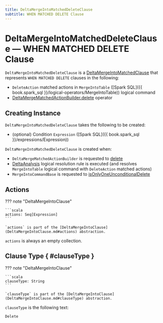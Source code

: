 ```yaml
---
title: DeltaMergeIntoMatchedDeleteClause
subtitle: WHEN MATCHED DELETE Clause
---
```


# DeltaMergeIntoMatchedDeleteClause &mdash; WHEN MATCHED DELETE Clause

`DeltaMergeIntoMatchedDeleteClause` is a [DeltaMergeIntoMatchedClause](DeltaMergeIntoMatchedClause.md) that represents `WHEN MATCHED DELETE` clauses in the following:

* `DeleteAction` matched actions in `MergeIntoTable` ([Spark SQL]({{ book.spark_sql }}/logical-operators/MergeIntoTable)) logical command
* [DeltaMergeMatchedActionBuilder.delete](DeltaMergeMatchedActionBuilder.md#delete) operator

## Creating Instance

`DeltaMergeIntoMatchedDeleteClause` takes the following to be created:

* <span id="condition"> (optional) Condition `Expression` ([Spark SQL]({{ book.spark_sql }}/expressions/Expression))

`DeltaMergeIntoMatchedDeleteClause` is created when:

* `DeltaMergeMatchedActionBuilder` is requested to [delete](DeltaMergeMatchedActionBuilder.md#delete)
* [DeltaAnalysis](../../DeltaAnalysis.md) logical resolution rule is executed (and resolves `MergeIntoTable` logical command with `DeleteAction` matched actions)
* `MergeIntoCommandBase` is requested to [isOnlyOneUnconditionalDelete](MergeIntoCommandBase.md#isOnlyOneUnconditionalDelete)

## Actions

??? note "DeltaMergeIntoClause"

    ```scala
    actions: Seq[Expression]
    ```

    `actions` is part of the [DeltaMergeIntoClause](DeltaMergeIntoClause.md#actions) abstraction.

`actions` is always an empty collection.

## Clause Type { #clauseType }

??? note "DeltaMergeIntoClause"

    ```scala
    clauseType: String
    ```

    `clauseType` is part of the [DeltaMergeIntoClause](DeltaMergeIntoClause.md#clauseType) abstraction.

`clauseType` is the following text:

```text
Delete
```
